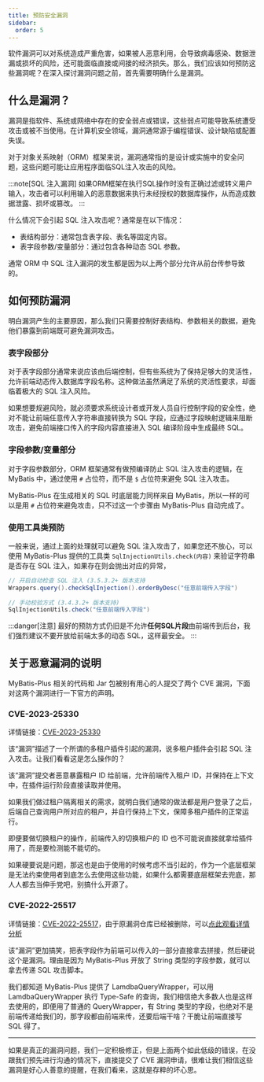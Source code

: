 ```yaml
---
title: 预防安全漏洞
sidebar:
  order: 5
---
```


软件漏洞可以对系统造成严重危害，如果被人恶意利用，会导致病毒感染、数据泄漏或损坏的风险，还可能面临直接或间接的经济损失。那么，我们应该如何预防这些漏洞呢？在深入探讨漏洞问题之前，首先需要明确什么是漏洞。

## 什么是漏洞？

漏洞是指软件、系统或网络中存在的安全弱点或错误，这些弱点可能导致系统遭受攻击或被不当使用。在计算机安全领域，漏洞通常源于编程错误、设计缺陷或配置失误。

对于对象关系映射（ORM）框架来说，漏洞通常指的是设计或实施中的安全问题，这些问题可能让应用程序面临SQL注入攻击的风险。

:::note[SQL 注入漏洞]
如果ORM框架在执行SQL操作时没有正确过滤或转义用户输入，攻击者可以利用输入的恶意数据来执行未经授权的数据库操作，从而造成数据泄露、损坏或篡改。
:::

什么情况下会引起 SQL 注入攻击呢？通常是在以下情况：

- 表结构部分：通常包含表字段、表名等固定内容。
- 表字段参数/变量部分：通过包含各种动态 SQL 参数。

通常 ORM 中 SQL 注入漏洞的发生都是因为以上两个部分允许从前台传参导致的。

## 如何预防漏洞

明白漏洞产生的主要原因，那么我们只需要控制好表结构、参数相关的数据，避免他们暴露到前端既可避免漏洞攻击。

### 表字段部分

对于表字段部分通常来说应该由后端控制，但有些系统为了保持足够大的灵活性，允许前端动态传入数据库字段名称。这种做法虽然满足了系统的灵活性要求，却面临着极大的 SQL 注入风险。

如果想要规避风险，就必须要求系统设计者或开发人员自行控制字段的安全性，绝对不能让前端任意传入字符串直接转换为 SQL 字段，应通过字段映射逻辑来阻断攻击，避免前端接口传入的字段内容直接进入 SQL 编译阶段中生成最终 SQL。

### 字段参数/变量部分

对于字段参数部分，ORM 框架通常有做预编译防止 SQL 注入攻击的逻辑，在 MyBatis 中，通过使用 `#` 占位符，而不是 `$` 占位符来避免 SQL 注入攻击。

MyBatis-Plus 在生成相关的 SQL 时底层能力同样来自 MyBatis，所以一样的可以是用 `#` 占位符来避免攻击，只不过这一个步骤由 MyBatis-Plus 自动完成了。

### 使用工具类预防

一般来说，通过上面的处理就可以避免 SQL 注入攻击了，如果您还不放心，可以使用 MyBatis-Plus 提供的工具类 `SqlInjectionUtils.check(内容)` 来验证字符串是否存在 SQL 注入，如果存在则会抛出对应的异常，

```java
// 开启自动检查 SQL 注入 (3.5.3.2+ 版本支持
Wrappers.query().checkSqlInjection().orderByDesc("任意前端传入字段")
​
// 手动校验方式 (3.4.3.2+ 版本支持)
SqlInjectionUtils.check("任意前端传入字段")
```

:::danger[注意]
最好的预防方式仍旧是不允许**任何SQL片段**由前端传到后台，我们强烈建议不要开放给前端太多的动态 SQL，这样最安全。
:::

## 关于恶意漏洞的说明

MyBatis-Plus 相关的代码和 Jar 包被别有用心的人提交了两个 CVE 漏洞，下面对这两个漏洞进行一下官方的声明。

### CVE-2023-25330

详情链接：[CVE-2023-25330](https://nvd.nist.gov/vuln/detail/CVE-2023-25330)

该“漏洞”描述了一个所谓的多租户插件引起的漏洞，说多租户插件会引起 SQL 注入攻击。让我们看看这是怎么操作的？

该“漏洞”提交者恶意暴露租户 ID 给前端，允许前端传入租户 ID，并保持在上下文中，在插件运行阶段直接读取并使用。

如果我们做过租户隔离相关的需求，就明白我们通常的做法都是用户登录了之后，后端自己查询用户所对应的租户，并自行保持上下文，保障多租户插件的正常运行。

即便要做切换租户的操作，前端传入的切换租户的 ID 也不可能说直接就拿给插件用了，而是要检测能不能切的。

如果硬要说是问题，那这也是由于使用的时候考虑不当引起的，作为一个底层框架是无法约束使用者到底怎么去使用这些功能，如果什么都需要底层框架去兜底，那人人都去当伸手党吧，别搞什么开源了。

### CVE-2022-25517

详情链接：[CVE-2022-25517](https://cve.mitre.org/cgi-bin/cvename.cgi?name=CVE-2022-25517)，由于原漏洞仓库已经被删除，可以[点此观看详情分析](https://mp.weixin.qq.com/s/NdtCuDFK-aTgaQUADtdfnA)

该“漏洞”更加搞笑，把表字段作为前端可以传入的一部分直接拿去拼接，然后硬说这个是漏洞。理由是因为 MyBatis-Plus 开放了 String 类型的字段参数，就可以拿去传递 SQL 攻击脚本。

我们都知道 MyBatis-Plus 提供了 LamdbaQueryWrapper，可以用 LamdbaQueryWrapper 执行 Type-Safe 的查询，我们相信绝大多数人也是这样去使用的，即便用了普通的 QueryWrapper，有 String 类型的字段，也绝对不是前端传递给我们的，那字段都由前端来传，还要后端干啥？干脆让前端直接写 SQL 得了。

------

如果是真正的漏洞问题，我们一定积极修正，但是上面两个如此低级的错误，在没跟我们预先进行沟通的情况下，直接提交了 CVE 漏洞申请，很难让我们相信这些漏洞是好心人善意的提醒，在我们看来，这就是存粹的坏心思。
